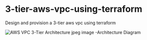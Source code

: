 # 3-tier-aws-vpc-using-terraform
Design and provision a 3-tier aws vpc using terraform


![AWS VPC 3-Tier Architecture jpeg image](https://user-images.githubusercontent.com/128609800/232601844-e552731a-2e07-41fe-a3ed-3954ec376875.jpg)
-Architecture Diagram

